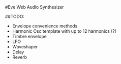 #Eve Web Audio Synthesizer

##TODO:
* Envelope convenience methods
* Harmonic Osc template with up to 12 harmonics (?)
* Timbre envelope
* LFO
* Waveshaper
* Delay
* Reverb
